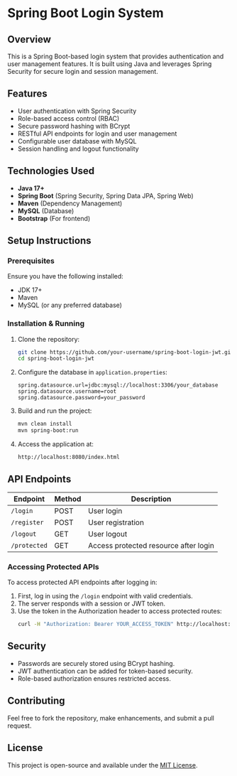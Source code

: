 # Spring Boot Login System

## Overview
This is a Spring Boot-based login system that provides authentication and user management features. It is built using Java and leverages Spring Security for secure login and session management.

## Features
- User authentication with Spring Security
- Role-based access control (RBAC)
- Secure password hashing with BCrypt
- RESTful API endpoints for login and user management
- Configurable user database with MySQL
- Session handling and logout functionality

## Technologies Used
- **Java 17+**
- **Spring Boot** (Spring Security, Spring Data JPA, Spring Web)
- **Maven** (Dependency Management)
- **MySQL** (Database)
- **Bootstrap** (For frontend)

## Setup Instructions

### Prerequisites
Ensure you have the following installed:
- JDK 17+
- Maven
- MySQL (or any preferred database)

### Installation & Running
1. Clone the repository:
   ```sh
   git clone https://github.com/your-username/spring-boot-login-jwt.git
   cd spring-boot-login-jwt
   ```

2. Configure the database in `application.properties`:
   ```properties
   spring.datasource.url=jdbc:mysql://localhost:3306/your_database
   spring.datasource.username=root
   spring.datasource.password=your_password
   ```

3. Build and run the project:
   ```sh
   mvn clean install
   mvn spring-boot:run
   ```

4. Access the application at:
   ```
   http://localhost:8080/index.html
   ```

## API Endpoints
| Endpoint           | Method | Description |
|-------------------|--------|-------------|
| `/login`         | POST   | User login |
| `/register`      | POST   | User registration |
| `/logout`        | GET    | User logout |
| `/protected`     | GET    | Access protected resource after login |

### Accessing Protected APIs
To access protected API endpoints after logging in:
1. First, log in using the `/login` endpoint with valid credentials.
2. The server responds with a session or JWT token.
3. Use the token in the Authorization header to access protected routes:
   ```sh
   curl -H "Authorization: Bearer YOUR_ACCESS_TOKEN" http://localhost:8080/protected
   ```

## Security
- Passwords are securely stored using BCrypt hashing.
- JWT authentication can be added for token-based security.
- Role-based authorization ensures restricted access.

## Contributing
Feel free to fork the repository, make enhancements, and submit a pull request.

## License
This project is open-source and available under the [MIT License](LICENSE).

